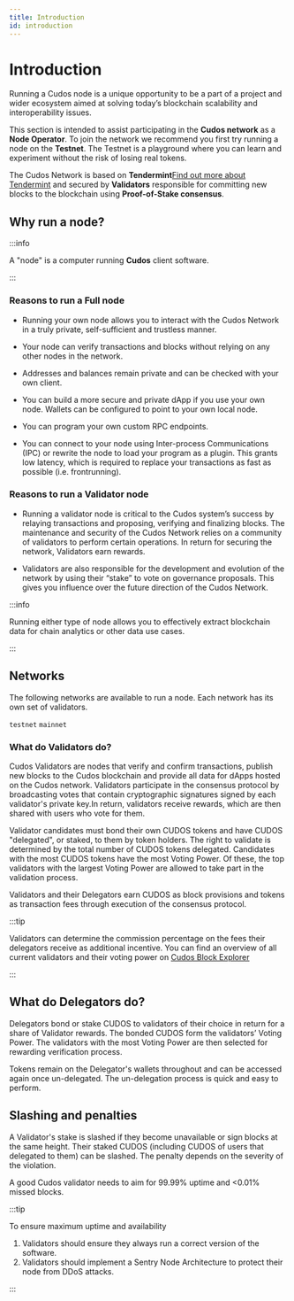 ```yaml
---
title: Introduction
id: introduction
---
```


# Introduction

Running a Cudos node is a unique opportunity to be a part of a project and wider ecosystem aimed at solving today’s blockchain scalability and interoperability issues.

This section is intended to assist participating in the **Cudos network** as a **Node Operator**. To join the network we recommend you first try running a node on the **Testnet**. The Testnet is a playground where you can learn and experiment without the risk of losing real tokens.

The Cudos Network is based on **Tendermint**[Find out more about Tendermint](https://docs.tendermint.com/v0.35/introduction/what-is-tendermint.html) and secured by **Validators** responsible for committing new blocks to the blockchain using **Proof-of-Stake consensus**.

## Why run a node?

:::info

A "node" is a computer running **Cudos** client software.

:::

### Reasons to run a Full node

* Running your own node allows you to interact with the Cudos Network in a truly private, self-sufficient and trustless manner.

* Your node can verify transactions and blocks without relying on any other nodes in the network.

* Addresses and balances remain private and can be checked with your own client.

* You can build a more secure and private dApp if you use your own node. Wallets can be configured to point to your own local node.

* You can program your own custom RPC endpoints.

* You can connect to your node using Inter-process Communications (IPC) or rewrite the node to load your program as a plugin. This grants low latency, which is required to replace your transactions as fast as possible (i.e. frontrunning).

### Reasons to run a Validator node

* Running a validator node is critical to the Cudos system’s success by relaying transactions and proposing, verifying and finalizing blocks. The maintenance and security of the Cudos Network relies on a community of validators to perform certain operations. In return for securing the network, Validators earn rewards.

* Validators are also responsible for the development and evolution of the network by using their “stake” to vote on governance proposals. This gives you influence over the future direction of the Cudos Network.

:::info

Running either type of node allows you to effectively extract blockchain data for chain analytics or other data use cases.

:::

## Networks 

The following networks are available to run a node. Each network has its own set of validators. 

`testnet`
`mainnet`

### What do Validators do?

Cudos Validators are nodes that verify and confirm transactions, publish new blocks to the Cudos blockchain and provide all data for dApps hosted on the Cudos network. Validators participate in the consensus protocol by broadcasting votes that contain cryptographic signatures signed by each validator's private key.In return, validators receive rewards, which are then shared with users who vote for them.

Validator candidates must bond their own CUDOS tokens and have CUDOS "delegated", or staked, to them by token holders. The right to validate is determined by the total number of CUDOS tokens delegated. Candidates with the most CUDOS tokens have the most Voting Power. Of these, the top validators with the largest Voting Power are allowed to take part in the validation process.

Validators and their Delegators earn CUDOS as block provisions and tokens as transaction fees through execution of the consensus protocol.

:::tip

Validators can determine the commission percentage on the fees their delegators receive as additional incentive. You can find an overview of all current validators and their voting power on [Cudos Block Explorer](https://explorer.cudos.org/validators)

:::

## What do Delegators do?

Delegators bond or stake CUDOS to validators of their choice in return for a share of Validator rewards. The bonded CUDOS form the validators’ Voting Power. The validators with the most Voting Power are then selected for rewarding verification process.

Tokens remain on the Delegator's wallets throughout and can be accessed again once un-delegated. The un-delegation process is quick and easy to perform.

## Slashing and penalties

A Validator's stake is slashed if they become unavailable or sign blocks at the same height. Their staked CUDOS (including CUDOS of users that delegated to them) can be slashed. The penalty depends on the severity of the violation.

A good Cudos validator needs to aim for 99.99% uptime and <0.01% missed blocks.
 
:::tip 

To ensure maximum uptime and availability
1. Validators should ensure they always run a correct version of the software.
2. Validators should implement a Sentry Node Architecture to protect their node from DDoS attacks. 

:::
